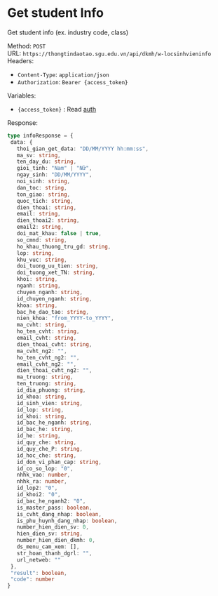 # Get student Info
Get student info (ex. industry code, class)

Method: `POST`  
URL: `https://thongtindaotao.sgu.edu.vn/api/dkmh/w-locsinhvieninfo`  
Headers:  
 - `Content-Type`: `application/json`  
 - `Authorization`: `Bearer {access_token}`

Variables:  
 - `{access_token}` : Read [auth](auth.md)


Response:  
 ```ts
 type infoResponse = {
  data: {
    thoi_gian_get_data: "DD/MM/YYYY hh:mm:ss",
    ma_sv: string,
    ten_day_du: string,
    gioi_tinh: "Nam" | "Nữ",
    ngay_sinh: "DD/MM/YYYY",
    noi_sinh: string,
    dan_toc: string,
    ton_giao: string,
    quoc_tich: string,
    dien_thoai: string,
    email: string,
    dien_thoai2: string,
    email2: string,
    doi_mat_khau: false | true,
    so_cmnd: string,
    ho_khau_thuong_tru_gd: string,
    lop: string,
    khu_vuc: string,
    doi_tuong_uu_tien: string,
    doi_tuong_xet_TN: string,
    khoi: string,
    nganh: string,
    chuyen_nganh: string,
    id_chuyen_nganh: string,
    khoa: string,
    bac_he_dao_tao: string,
    nien_khoa: "from_YYYY-to_YYYY",
    ma_cvht: string,
    ho_ten_cvht: string,
    email_cvht: string,
    dien_thoai_cvht: string,
    ma_cvht_ng2: "",
    ho_ten_cvht_ng2: "",
    email_cvht_ng2: "",
    dien_thoai_cvht_ng2: "",
    ma_truong: string,
    ten_truong: string,
    id_dia_phuong: string,
    id_khoa: string,
    id_sinh_vien: string,
    id_lop: string,
    id_khoi: string,
    id_bac_he_nganh: string,
    id_bac_he: string,
    id_he: string,
    id_quy_che: string,
    id_quy_che_P: string,
    id_hoc_che: string,
    id_don_vi_phan_cap: string,
    id_co_so_lop: "0",
    nhhk_vao: number,
    nhhk_ra: number,
    id_lop2: "0",
    id_khoi2: "0",
    id_bac_he_nganh2: "0",
    is_master_pass: boolean,
    is_cvht_dang_nhap: boolean,
    is_phu_huynh_dang_nhap: boolean,
    number_hien_dien_sv: 0,
    hien_dien_sv: string,
    number_hien_dien_dkmh: 0,
    ds_menu_cam_xem: [],
    str_hoan_thanh_dgrl: "",
    url_netweb: ""
  },
  "result": boolean,
  "code": number
}
 ```